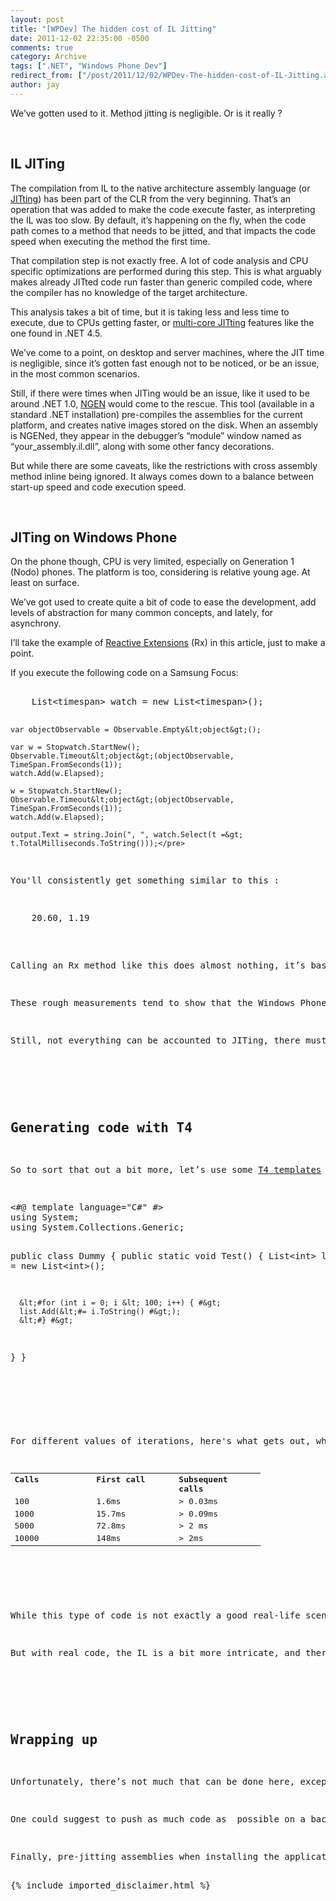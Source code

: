 ```yaml
---
layout: post
title: "[WPDev] The hidden cost of IL Jitting"
date: 2011-12-02 22:35:00 -0500
comments: true
category: Archive
tags: [".NET", "Windows Phone Dev"]
redirect_from: ["/post/2011/12/02/WPDev-The-hidden-cost-of-IL-Jitting.aspx", "/post/2011/12/02/wpdev-the-hidden-cost-of-il-jitting.aspx"]
author: jay
---
```

<!-- more -->
<p>We&rsquo;ve gotten used to it. Method jitting is negligible. Or is it really ?</p>
<p>&nbsp;</p>
<h2>IL JITing</h2>
<p>The compilation from IL to the native architecture assembly language (or <a href="http://msdn.microsoft.com/en-us/library/ht8ecch6(v=vs.90).aspx" target="_blank">JITting</a>) has been part of the CLR from the very beginning. That&rsquo;s an operation that was added to make the code execute faster, as interpreting the IL was too slow. By default, it&rsquo;s happening on the fly, when the code path comes to a method that needs to be jitted, and that impacts the code speed when executing the method the first time.</p>
<p>That compilation step is not exactly free. A lot of code analysis and CPU specific optimizations are performed during this step. This is what arguably makes already JITted code run faster than generic compiled code, where the compiler has no knowledge of the target architecture.</p>
<p>This analysis takes a bit of time, but it is taking less and less time to execute, due to CPUs getting faster, or <a href="http://www.asp.net/vnext/overview/getting-started-with-the-next-version-of-aspnet/what's-new-in-aspnet-45-and-visual-web-developer-11-developer-preview#_Toc_perf_4" target="_blank">multi-core JITting</a> features like the one found in .NET 4.5.</p>
<p>We&rsquo;ve come to a point, on desktop and server machines, where the JIT time is negligible, since it&rsquo;s gotten fast enough not to be noticed, or be an issue, in the most common scenarios.</p>
<p>Still, if there were times when JITing would be an issue, like it used to be around .NET 1.0, <a href="http://msdn.microsoft.com/en-us/library/ht8ecch6(v=vs.90).aspx" target="_blank">NGEN</a> would come to the rescue. This tool (available in a standard .NET installation) pre-compiles the assemblies for the current platform, and creates native images stored on the disk. When an assembly is NGENed, they appear in the debugger&rsquo;s &ldquo;module&rdquo; window named as &ldquo;your_assembly.il.dll&rdquo;, along with some other fancy decorations.</p>
<p>But while there are some caveats, like the restrictions with cross assembly method inline being ignored. It always comes down to a balance between start-up speed and code execution speed.</p>
<p>&nbsp;</p>
<h2>JITing on Windows Phone</h2>
<p>On the phone though, CPU is very limited, especially on Generation 1 (Nodo) phones. The platform is too, considering is relative young age. At least on surface.</p>
<p>We&rsquo;ve got used to create quite a bit of code to ease the development, add levels of abstraction for many common concepts, and lately, for asynchrony.</p>
<p>I&rsquo;ll take the example of <a href="http://msdn.microsoft.com/en-us/data/gg577609" target="_blank">Reactive Extensions</a> (Rx) in this article, just to make a point.</p>
<p>If you execute the following code on a Samsung Focus:</p>
<pre class="brush: c-sharp">    
    List&lt;timespan&gt; watch = new List&lt;timespan&gt;();

    var objectObservable = Observable.Empty&lt;object&gt;();

    var w = Stopwatch.StartNew();
    Observable.Timeout&lt;object&gt;(objectObservable, TimeSpan.FromSeconds(1));
    watch.Add(w.Elapsed);

    w = Stopwatch.StartNew();
    Observable.Timeout&lt;object&gt;(objectObservable, TimeSpan.FromSeconds(1));
    watch.Add(w.Elapsed);

    output.Text = string.Join(", ", watch.Select(t =&gt; t.TotalMilliseconds.ToString()));</pre>
<p>You'll consistently get something similar to this :</p>
<pre>    20.60, 1.19</pre>
<p><br />Calling an Rx method like this does almost nothing, it&rsquo;s basicallt just setup. But 20ms is a long time ! Particularly when done on the UI thread, or any other thread for that matter.</p>
<p>These rough measurements tend to show that the Windows Phone platform (as of Mango at least) is not performing any NGEN like pre-jitting, leaving the app the burden of jitting code on the fly.</p>
<p>Still, not everything can be accounted to JITing, there must be type metadata loading, type constructors that are called.</p>
<p>&nbsp;</p>
<h2>Generating code with T4</h2>
<p>So to sort that out a bit more, let&rsquo;s use some <a href="http://msdn.microsoft.com/en-us/library/bb126445.aspx" target="_blank">T4 templates</a> to generate code and isolate the JIT a bit more :</p>
<pre class="brush: c-sharp">&lt;#@ template language="C#" #&gt;
using System;
using System.Collections.Generic;

public class Dummy
{
   public static void Test()
   {
      List&lt;int&gt; list = new List&lt;int&gt;();

      &lt;#for (int i = 0; i &lt; 100; i++) { #&gt;
	  list.Add(&lt;#= i.ToString() #&gt;);
      &lt;#} #&gt;
   }
}</pre>
<p>&nbsp;</p>
<p>For different values of iterations, here's what gets out, when timing the call to the method :</p>
<table style="width: 400px;" border="0" cellspacing="0" cellpadding="2">
<tbody>
<tr>
<td valign="top" width="133"><strong>Calls</strong></td>
<td valign="top" width="133"><strong>First call</strong></td>
<td valign="top" width="133"><strong>Subsequent calls</strong></td>
</tr>
<tr>
<td valign="top" width="133">100</td>
<td valign="top" width="133">1.6ms</td>
<td valign="top" width="133">&gt; 0.03ms</td>
</tr>
<tr>
<td valign="top" width="133">1000</td>
<td valign="top" width="133">15.7ms</td>
<td valign="top" width="133">&gt; 0.09ms</td>
</tr>
<tr>
<td valign="top" width="133">5000</td>
<td valign="top" width="133">72.8ms</td>
<td valign="top" width="133">&gt; 2 ms</td>
</tr>
<tr>
<td valign="top" width="133">10000</td>
<td valign="top" width="133">148ms</td>
<td valign="top" width="133">&gt; 2ms</td>
</tr>
</tbody>
</table>
<p>&nbsp;</p>
<p>While this type of code is not exactly a good real-life scenario, this shows a bit the cost the IL jitting step. These are <strong>very</strong> simple method calls, no branching instructions, no virtual calls, &hellip; in short, nothing complex.</p>
<p>But with real code, the IL is a bit more intricate, and there&rsquo;s got to be more logic involved in the JIT when generating the native code.</p>
<p>&nbsp;</p>
<h2>Wrapping up</h2>
<p>Unfortunately, there&rsquo;s not much that can be done here, except by reducing the amount of actual lines of IL that are generated. But that can be a though job, particularly when customers are expecting a lot from applications.</p>
<p>One could suggest to push as much code as&nbsp; possible on a background thread, even code that seemingly does nothing particularly expensive. But that cannot always be performed on an other thread, particularly if that code depends on UI elements.</p>
<p>Finally, pre-jitting assemblies when installing the applications could be an interesting optimization for the Windows Phone platform, and I&rsquo;m wondering why this has not made its way to the platform yet&hellip;</p>
{% include imported_disclaimer.html %}
